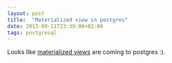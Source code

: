 ```yaml
---
layout: post
title:  "Materialized view in postgres"
date: 2013-09-11T23:39:00+02:00
tags: postgresql
---
```


Looks like <a href="http://michael.otacoo.com/postgresql-2/postgres-9-4-feature-highlight-refresh-concurrently-a-materialized-view/">materialized views</a> are coming to postgres :).
<div style="clear: both;"></div>